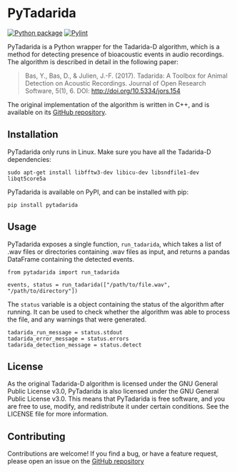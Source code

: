 # PyTadarida

[![Python package](https://github.com/mbsantiago/pytadarida/actions/workflows/unit-tests.yml/badge.svg)](https://github.com/mbsantiago/pytadarida/actions/workflows/unit-tests.yml)
[![Pylint](https://github.com/mbsantiago/pytadarida/actions/workflows/pylint.yml/badge.svg)](https://github.com/mbsantiago/pytadarida/actions/workflows/pylint.yml)

PyTadarida is a Python wrapper for the Tadarida-D algorithm, which is a method
for detecting presence of bioacoustic events in audio recordings. The algorithm
is described in detail in the following paper:

> Bas, Y., Bas, D., & Julien, J.-F. (2017). Tadarida: A Toolbox for Animal
> Detection on Acoustic Recordings. Journal of Open Research Software, 5(1), 6.
> DOI: http://doi.org/10.5334/jors.154

The original implementation of the algorithm is written in C++, and is available
on its [GitHub repository](https://github.com/YvesBas/Tadarida-D).

## Installation

PyTadarida only runs in Linux. Make sure you have all the Tadarida-D dependencies:

    sudo apt-get install libfftw3-dev libicu-dev libsndfile1-dev libqt5core5a

PyTadarida is available on PyPI, and can be installed with pip:

    pip install pytadarida

## Usage

PyTadarida exposes a single function, `run_tadarida`, which takes a list of .wav
files or directories containing .wav files as input, and returns a pandas
DataFrame containing the detected events.

    from pytadarida import run_tadarida

    events, status = run_tadarida(["/path/to/file.wav", "/path/to/directory"])

The `status` variable is a object containing the status of the algorithm after
running. It can be used to check whether the algorithm was able to process the
file, and any warnings that were generated.

    tadarida_run_message = status.stdout
    tadarida_error_message = status.errors
    tadarida_detection_message = status.detect

## License

As the original Tadarida-D algorithm is licensed under the GNU General Public
License v3.0, PyTadarida is also licensed under the GNU General Public License
v3.0. This means that PyTadarida is free software, and you are free to use,
modify, and redistribute it under certain conditions. See the LICENSE file for
more information.

## Contributing

Contributions are welcome! If you find a bug, or have a feature request, please
open an issue on the
[GitHub repository](https://github.com/mbsantiago/pytadarida)
